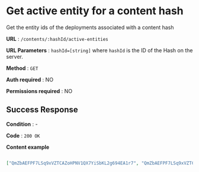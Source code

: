 # Get active entity for a content hash

Get the entity ids of the deployments associated with a content hash

**URL** : `/contents/:hashId/active-entities`

**URL Parameters** : `hashId=[string]` where `hashId` is the ID of the Hash on the server.

**Method** : `GET`

**Auth required** : NO

**Permissions required** : NO

## Success Response

**Condition** : -

**Code** : `200 OK`

**Content example**

```json

["QmZbAEFPF7LSq9xVZTCAZoHPNV1QX7YiSbKL2g694EA1r7", "QmZbAEFPF7LSq9xVZTCAZoHPNV1QX7YiSbKL2g881MJLj8"]

```

